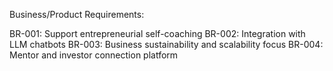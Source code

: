 Business/Product Requirements:

BR-001: Support entrepreneurial self-coaching
BR-002: Integration with LLM chatbots
BR-003: Business sustainability and scalability focus
BR-004: Mentor and investor connection platform
